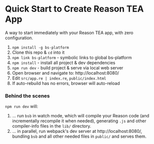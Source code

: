 Quick Start to Create Reason TEA App
===

A way to start immediately with your Reason TEA app, with zero configuration.

1. `npm install -g bs-platform`
1. Clone this repo & `cd` into it
1. `npm link bs-platform` - symbolic links to global bs-platform
2. `npm install` - install all project & dev dependencies
3. `npm run dev` - build project & serve via local web server
4. Open browser and navigate to: http://localhost:8080/
5. Edit `src/app.re | index.re`, `public/index.html`
6. If auto-rebuild has no errors, browser will auto-reload


### Behind the scenes

`npm run dev` will:

1. ... run `bsb` in watch mode, which will compile your Reason code (and incrementally recompile it when needed), generating `.js` and other compiler-info files in the `lib/` directory.
2. ... in parallel, run webpack's dev server at http://localhost:8080/, bundling `bsb` and all other needed files in `public/` and serves them.




